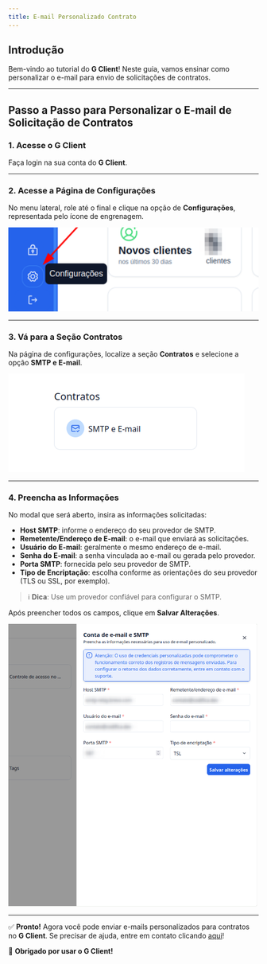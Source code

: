 ```yaml
---
title: E-mail Personalizado Contrato
---
```


## Introdução

Bem-vindo ao tutorial do **G Client**! Neste guia, vamos ensinar como personalizar o e-mail para envio de solicitações de contratos.

---

## Passo a Passo para Personalizar o E-mail de Solicitação de Contratos

### 1. Acesse o G Client

Faça login na sua conta do **G Client**.

---

### 2. Acesse a Página de Configurações

No menu lateral, role até o final e clique na opção de **Configurações**, representada pelo ícone de engrenagem.

![Exemplo descrito acima](./img/user-acess-control/example-02.png)

---

### 3. Vá para a Seção **Contratos**

Na página de configurações, localize a seção **Contratos** e selecione a opção **SMTP e E-mail**.

![Exemplo descrito acima](./img/contract-email/example-01.png)

---

### 4. Preencha as Informações

No modal que será aberto, insira as informações solicitadas:

- **Host SMTP**: informe o endereço do seu provedor de SMTP.
- **Remetente/Endereço de E-mail**: o e-mail que enviará as solicitações.
- **Usuário do E-mail**: geralmente o mesmo endereço de e-mail.
- **Senha do E-mail**: a senha vinculada ao e-mail ou gerada pelo provedor.
- **Porta SMTP**: fornecida pelo seu provedor de SMTP.
- **Tipo de Encriptação**: escolha conforme as orientações do seu provedor (TLS ou SSL, por exemplo).

> ℹ️ **Dica**: Use um provedor confiável para configurar o SMTP.

Após preencher todos os campos, clique em **Salvar Alterações**.

![Exemplo descrito acima](./img/contract-email/example-02.png)

---

✅ **Pronto!** Agora você pode enviar e-mails personalizados para contratos no **G Client**. Se precisar de ajuda, entre em contato clicando [aqui](https://api.whatsapp.com/send?phone=5544997046569&text=Preciso%20de%20ajuda%20sobre%20um%20tutorial)!

🎉 **Obrigado por usar o G Client!**
